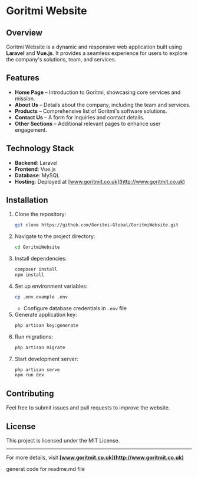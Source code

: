 # Goritmi Website

## Overview

Goritmi Website is a dynamic and responsive web application built using **Laravel** and **Vue.js**. It provides a seamless experience for users to explore the company's solutions, team, and services.

## Features

- **Home Page** – Introduction to Goritmi, showcasing core services and mission.
- **About Us** – Details about the company, including the team and services.
- **Products** – Comprehensive list of Goritmi's software solutions.
- **Contact Us** – A form for inquiries and contact details.
- **Other Sections** – Additional relevant pages to enhance user engagement.

## Technology Stack

- **Backend**: Laravel
- **Frontend**: Vue.js
- **Database**: MySQL
- **Hosting**: Deployed at [www.goritmit.co.uk](http://www.goritmit.co.uk)

## Installation

1. Clone the repository:
   ```sh
   git clone https://github.com/Goritmi-Global/GoritmiWebsite.git
   ```
2. Navigate to the project directory:
   ```sh
   cd GoritmiWebsite
   ```
3. Install dependencies:
   ```sh
   composer install
   npm install
   ```
4. Set up environment variables:
   ```sh
   cp .env.example .env
   ```
   - Configure database credentials in `.env` file
5. Generate application key:
   ```sh
   php artisan key:generate
   ```
6. Run migrations:
   ```sh
   php artisan migrate
   ```
7. Start development server:
   ```sh
   php artisan serve
   npm run dev
   ```

## Contributing

Feel free to submit issues and pull requests to improve the website.

## License

This project is licensed under the MIT License.

---

For more details, visit **[www.goritmit.co.uk](http://www.goritmit.co.uk)**

generat code for readme.md file

